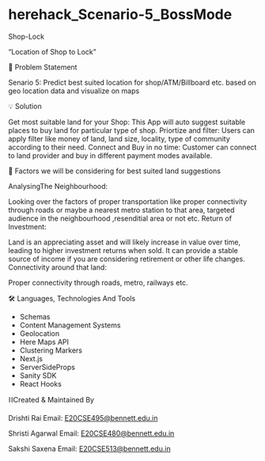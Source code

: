 # herehack_Scenario-5_BossMode
Shop-Lock

“Location of Shop to Lock”

🛒 Problem Statement

Senario 5: Predict best suited location for shop/ATM/Billboard etc. based on geo location data and visualize on maps

💡 Solution

Get most suitable land for your Shop: This App will auto suggest suitable places to buy land for particular type of shop.
Priortize and filter: Users can apply filter like money of land, land size, locality, type of community according to their need.
Connect and Buy in no time: Customer can connect to land provider and buy in different payment modes available.

🔑 Factors we will be considering for best suited land suggestions

AnalysingThe Neighbourhood: 

Looking over the factors of proper transportation like proper connectivity through roads or maybe a nearest metro station to that area, targeted audience in the neighbourhood ,resenditial area or not etc.
Return of Investment:

Land is an appreciating asset and will likely increase in value over time, leading to higher investment returns when sold. It can provide a stable source of income if you are considering retirement or other life changes.
Connectivity around that land:

Proper connectivity through roads, metro, railways etc.

🛠 Languages, Technologies And Tools

- Schemas
- Content Management Systems
- Geolocation
- Here Maps API
- Clustering Markers
- Next.js
- ServerSideProps
- Sanity SDK
- React Hooks

⛓️Created & Maintained By

Drishti Rai Email: E20CSE495@bennett.edu.in

Shristi Agarwal Email: E20CSE480@bennett.edu.in

Sakshi Saxena Email: E20CSE513@bennett.edu.in
